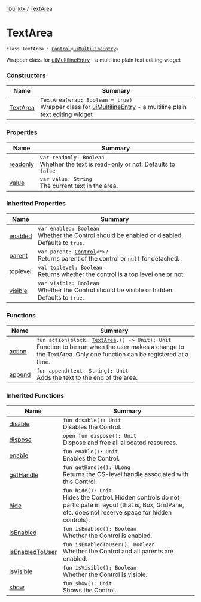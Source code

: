 [libui.ktx](../README.md) / [TextArea](README.md)

# TextArea

`class TextArea : `[`Control`](../-control/README.md)`<`[`uiMultilineEntry`](../../libui/ui-multiline-entry.md)`>`

Wrapper class for [uiMultilineEntry](../../libui/ui-multiline-entry.md) - a multiline plain text editing widget

### Constructors

| Name | Summary |
|---|---|
| [TextArea](-text-area.md) | `TextArea(wrap: Boolean = true)`<br>Wrapper class for [uiMultilineEntry](../../libui/ui-multiline-entry.md) - a multiline plain text editing widget |

### Properties

| Name | Summary |
|---|---|
| [readonly](readonly.md) | `var readonly: Boolean`<br>Whether the text is read-only or not. Defaults to `false` |
| [value](value.md) | `var value: String`<br>The current text in the area. |

### Inherited Properties

| Name | Summary |
|---|---|
| [enabled](../-control/enabled.md) | `var enabled: Boolean`<br>Whether the Control should be enabled or disabled. Defaults to `true`. |
| [parent](../-control/parent.md) | `var parent: `[`Control`](../-control/README.md)`<*>?`<br>Returns parent of the control or `null` for detached. |
| [toplevel](../-control/toplevel.md) | `val toplevel: Boolean`<br>Returns whether the control is a top level one or not. |
| [visible](../-control/visible.md) | `var visible: Boolean`<br>Whether the Control should be visible or hidden. Defaults to `true`. |

### Functions

| Name | Summary |
|---|---|
| [action](action.md) | `fun action(block: `[`TextArea`](README.md)`.() -> Unit): Unit`<br>Function to be run when the user makes a change to the TextArea. Only one function can be registered at a time. |
| [append](append.md) | `fun append(text: String): Unit`<br>Adds the text to the end of the area. |

### Inherited Functions

| Name | Summary |
|---|---|
| [disable](../-control/disable.md) | `fun disable(): Unit`<br>Disables the Control. |
| [dispose](../-control/dispose.md) | `open fun dispose(): Unit`<br>Dispose and free all allocated resources. |
| [enable](../-control/enable.md) | `fun enable(): Unit`<br>Enables the Control. |
| [getHandle](../-control/get-handle.md) | `fun getHandle(): ULong`<br>Returns the OS-level handle associated with this Control. |
| [hide](../-control/hide.md) | `fun hide(): Unit`<br>Hides the Control. Hidden controls do not participate in layout (that is, Box, GridPane, etc. does not reserve space for hidden controls). |
| [isEnabled](../-control/is-enabled.md) | `fun isEnabled(): Boolean`<br>Whether the Control is enabled. |
| [isEnabledToUser](../-control/is-enabled-to-user.md) | `fun isEnabledToUser(): Boolean`<br>Whether the Control and all parents are enabled. |
| [isVisible](../-control/is-visible.md) | `fun isVisible(): Boolean`<br>Whether the Control is visible. |
| [show](../-control/show.md) | `fun show(): Unit`<br>Shows the Control. |

